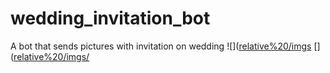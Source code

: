 # wedding_invitation_bot
A bot that sends pictures with invitation on wedding
![]([relative%20/imgs](https://github.com/divergg/wedding_invitation_bot/tree/main/imgs/1.jpg)
[]([relative%20/imgs/](https://github.com/divergg/wedding_invitation_bot/tree/main/imgs/2.jpg)
